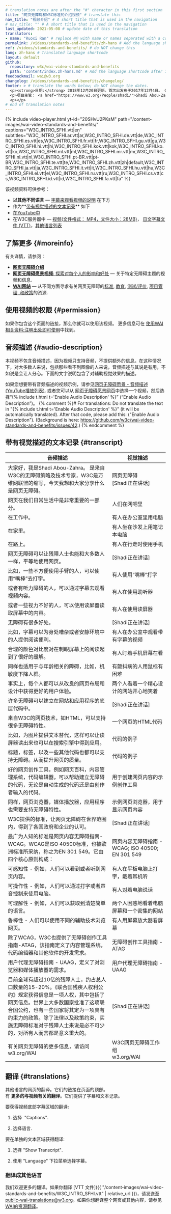 ```yaml
---
# translation notes are after the "#" character in this first section
title: "网页无障碍和W3C标准的介绍视频" # translate this
nav_title: "视频介绍" # A short title that is used in the navigation
# nav_title: "" # A short title that is used in the navigation
last_updated: 2021-05-08 # update date of this translation
translators:
- name: "Ruoxi Ran" # replace @@ with name or names separated with a comma
permalink: /videos/standards-and-benefits/zh-hans # Add the language shortcode; for example: /videos/standards-and-benefits/fr
ref: /videos/standards-and-benefits/ # do NOT change this
lang: zh-hans # Translated language shortcode
layout: default
github:
  repository: w3c/wai-video-standards-and-benefits
  path: 'content/index.zh-hans.md' # Add the language shortcode after index; for example, index.fr.md
feedbackmail: wai@w3.org
changelog: /videos/standards-and-benefits/changelog/
footer: > # translate the words below; do NOT change the dates.
  <p><strong>日期:</strong> 2018年12月20日更新。首次出发布于2017年12月4日。 CHANGELOG。</p>
  <p>项目主管： <a href="https://www.w3.org/People/shadi/">Shadi Abou-Zahra</a>. 参与者： <a href="https://www.w3.org/People/Shawn/">Shawn Lawton Henry</a>, <a href="https://www.w3.org/People/Brewer/">Judy Brewer</a>, <a href="https://www.w3.org/People/yatil/">Eric Eggert</a>. 摄像师和视频编辑： Ulrich Grimm, s.</p>
  <p></p>
# end of translation notes
---
```


{% include video-player.html 
           yt-id="20SHvU2PKsM" 
           path="/content-images/wai-video-standards-and-benefits/"
           captions="W3C_INTRO_SFHI.vtt|en"
           subtitles="W3C_INTRO_SFHI.ar.vtt|ar,W3C_INTRO_SFHI.de.vtt|de,W3C_INTRO_SFHI.es.vtt|es,W3C_INTRO_SFHI.fr.vtt|fr,W3C_INTRO_SFHI.gu.vtt|gu,W3C_INTRO_SFHI.hi.vtt|hi,W3C_INTRO_SFHI.kok.vtt|kok,W3C_INTRO_SFHI.ko.vtt|ko,W3C_INTRO_SFHI.ml.vtt|ml,W3C_INTRO_SFHI.mr.vtt|mr,W3C_INTRO_SFHI.nl.vtt|nl,W3C_INTRO_SFHI.pt-BR.vtt|pt-BR,W3C_INTRO_SFHI.te.vtt|te,W3C_INTRO_SFHI.zh.vtt|zh|default,W3C_INTRO_SFHI.ja.vtt|ja,W3C_INTRO_SFHI.it.vtt|it,W3C_INTRO_SFHI.hu.vtt|hu,W3C_INTRO_SFHI.el.vtt|el,W3C_INTRO_SFHI.ru.vtt|ru,W3C_INTRO_SFHI.cs.vtt|cs,W3C_INTRO_SFHI.id.vtt|id,W3C_INTRO_SFHI.fa.vtt|fa"
           %}



该视频资料可供参考：

* **以其他不同语言** — [字幕来观看视频的说明](#translations) 在下方
* 作为**[带有视觉描述的文本记录](#transcript)** 如下
* [在YouTube中](https://www.youtube.com/watch?v=20SHvU2PKsM)
* 在W3C服务器中  — [视频(文件格式： MP4，文件大小：28MB)](http://media.w3.org/wai/accessibility-intro/intro.mp4)， [日文字幕文件 (VTT)](http://media.w3.org/wai/accessibility-intro/W3C_INTRO_SFHI.ja.vtt)，[其他语言列表](http://media.w3.org/wai/accessibility-intro/)

## 了解更多 {#moreinfo}

有关详情，请参阅：

-   [**网页无障碍介绍**](/fundamentals/accessibility-intro/)
-   [**网页无障碍愿景视频**: 探索对每个人的影响和好处](/perspective-videos/) — 关于特定无障碍主题的视频和信息.
-   [**WAI网站**](https://www.w3.org/WAI/) — 从不同方面寻求有关网页无障碍的[标准](/standards-guidelines/), [教育](/teach-advocate/), [测试/评价](/test-evaluate/), [项目管理, 和政策](/planning/)的资源.

## 使用视频的权限 {#permission}

如果你包含这个页面的链接，那么你就可以使用该视频。 更多信息可在 [使用WAI相关资料:注明出处即可使用](/about/using-wai-material/)中找到。

## 音频描述 {#audio-description}

本视频不包含音频描述，因为视频只支持音频，不提供额外的信息。在这种情况下，对大多数人来说，包括那些看不到图像的人来说，音频描述与其说是有用，不如说是会让人分心。下面的文字说明包含了对辅助视觉效果的描述。

如果您想要带有音频描述的视频示例，请参见[网页无障碍愿景 - 音频描述 (YouTube播放列表)](https://www.youtube.com/watch?v=21yWr7evHTs&list=PLhDEeYUfW02Qo4r2KlzagxZxhYcZADee-). 或者您可以从 [网页无障碍愿景网页](/perspective-videos/)中选择一个视频，然后选择“{% include t.html t='Enable Audio Description' %}” (“<span lang='en'>Enable Audio Description</span>”)。
{% comment %}# For translations: Do not translate the text in "{% include t.html t='Enable Audio Description' %}" (it will be automatically translated). After that code, please add this:
("<span lang='en'>Enable Audio Description</span>").
(Background is here:  https://github.com/w3c/wai-video-standards-and-benefits/issues/42.)
{% endcomment %}

## 带有视觉描述的文本记录 {#transcript}

<table>
  <thead>
    <tr>
      <th width="65%">音频描述</th>
      <th>视觉描述</th>
    </tr>
  </thead>
  <tbody>
    <tr>
      <td>大家好，我是Shadi Abou-Zahra。 是来自W3C的无障碍策略及技术专家，W3C是万维网联盟的缩写，今天我想和大家分享什么是网页无障碍。</td>
      <td>网页无障碍<br>[Shadi正在讲话]</td>
    </tr>
    <tr>
      <td>网页在我们日常生活中是非常重要的一部分。</td>
      <td>人们在网吧里</td>
    </tr>
    <tr>
      <td>在工作中。</td>
      <td>有人在办公室里用电脑</td>
    </tr>
    <tr>
      <td>在家里。</td>
      <td>有人坐在沙发上用笔记本电脑</td>
    </tr>
    <tr>
      <td>在路上。</td>
      <td>有人在行走时使用手机</td>
    </tr>
    <tr>
      <td>网页无障碍可以让残障人士也能和大多数人一样，平等地使用网页。</td>
      <td>[Shadi正在讲话]</td>
    </tr>
    <tr>
      <td>比如，一些不方便使用手臂的人，可以使用“嘴棒”去打字。</td>
      <td>有人使用“嘴棒”打字</td>
    </tr>
    <tr>
      <td>或者有听力障碍的人，可以通过字幕去观看视频内容。</td>
      <td>有人在使用助听器</td>
    </tr>
    <tr>
      <td>或者一些视力不好的人，可以使用读屏器读取屏幕中的内容。</td>
      <td>有人在使用读屏器</td>
    </tr>
    <tr>
      <td>无障碍有很多好处。</td>
      <td>[Shadi正在讲话]</td>
    </tr>
    <tr>
      <td>比如，字幕可以为身处嘈杂或者安静环境中的人提供阅读便利。</td>
      <td>有人在办公室中观看带有字幕的视频</td>
    </tr>
    <tr>
      <td>合理的颜色对比度对在刺眼屏幕上的阅读起到了很好的缓解。</td>
      <td>有人盯着手机屏幕在看</td>
    </tr>
    <tr>
      <td>同样也适用于与年龄相关的障碍，比如，机敏度下降人群。</td>
      <td>有颤抖病的人用鼠标有困难</td>
    </tr>
    <tr>
      <td>事实上，每个人都可以从改良的网页布局和设计中获得更好的用户体验。</td>
      <td>两个人看着一个精心设计的网站开心地笑着</td>
    </tr>
    <tr>
      <td>许多无障碍可以建立在网站和应用程序的底层代码中。</td>
      <td>[Shadi正在讲话]</td>
    </tr>
    <tr>
      <td>来自W3C的网页技术，如HTML，可以支持很多无障碍特性。</td>
      <td>一个网页的HTML代码</td>
    </tr>
    <tr>
      <td>比如，为图片提供文本替代，这样可以让读屏器读出来也可以在搜索引擎中得到应用。</td>
      <td>代码的例子</td>
    </tr>
    <tr>
      <td>标题，标签，以及一些其他代码也都可以支持无障碍。从而提升网页的质量。</td>
      <td>代码的例子</td>
    </tr>
    <tr>
      <td>好的网页创作工具，例如网页百科，内容管理系统，代码编辑器，可以帮助建立无障碍的代码，无论是自动生成的代码还是由创作者输入的代码。</td>
      <td>用于创建网页内容的示例创作工具</td>
    </tr>
    <tr>
      <td>同样，网页浏览器，媒体播放器，应用程序也需要支持无障碍特性。</td>
      <td>示例网页浏览器，用于显示网页内容</td>
    </tr>
    <tr>
      <td>W3C提供的标准，让网页无障碍在世界范围内，得到了各国政府和企业的认可。</td>
      <td>[Shadi正在讲话]</td>
    </tr>
    <tr>
      <td>最广为人知的标准是网页内容无障碍指南-WCAG。WCAG是ISO 40500标准，也被欧洲标准所采纳，称之为EN 301 549。它由四个核心原则构成：</td>
      <td>网页内容无障碍指南 - WCAG; ISO 40500; EN 301 549</td>
    </tr>
    <tr>
      <td>可感知性 - 例如，人们可以看到或者听到网页内容。</td>
      <td>有人在平板电脑上打字，戴着耳机听</td>
    </tr>
    <tr>
      <td>可操作性 - 例如，人们可以通过打字或者声音控制来使用电脑。</td>
      <td>有人对着电脑说话</td>
    </tr>
    <tr>
      <td>可理解性 - 例如，人们可以获取到清楚简单的语言。</td>
      <td>两个人困惑地看着电脑屏幕和一个密集的网站</td>
    </tr>
    <tr>
      <td>鲁棒性 - 人们可以使用不同的辅助技术浏览网页。</td>
      <td>有人用屏幕放大器看屏幕</td>
    </tr>
    <tr>
      <td>除了WCAG，W3C也提供了无障碍创作工具指南-ATAG，该指南定义了内容管理系统，代码编辑器和其他软件的开发需求。</td>
      <td>无障碍创作工具指南 - ATAG</td>
    </tr>
    <tr>
      <td>用户代理无障碍指南 - UAAG，定义了对浏览器和媒体播放器的需求。</td>
      <td>用户代理无障碍指南 - UAAG</td>
    </tr>
    <tr>
      <td>目前全球有超过10亿的残障人士，约占总人口数量的15-20%。《联合国残疾人权利公约》规定获得信息是一项人权，其中包括了网页信息。世界上大多数国家批准了这项联合国公约，也有一些国家将其定为一项具有约束力的政策。除了法律以及政策约束，实施无障碍标准对于残障人士来说是必不可少的，对所有人而言都是意义重大的。</td>
      <td>[Shadi正在讲话]</td>
    </tr>
    <tr>
      <td>有关网页无障碍的更多信息，请访问w3.org/WAI</td>
      <td>W3C网页无障碍工作组<br>
w3.org/WAI</td>
    </tr>
  </tbody>
</table>

## 翻译 {#translations}

其他语言的网页的翻译。它们的链接在页面的顶部。<br>有 **更多的与视频有关的翻译**。它们提供了字幕和文本记录。

要获得视频底部字幕区域的翻译:

1. 选择 <img src='{{ "/content-images/wai-video-standards-and-benefits/show-cc.png" | relative_url }}' style="vertical-align: bottom;" alt=""> <span lang="en">"Captions"</span>.

2. 选择语言.

要在单独的文本区域获得翻译:

1. 选择 <span lang="en">"Show Transcript"</span>.<br><img src='{{ "/content-images/wai-video-standards-and-benefits/show-transcript.png" | relative_url }}' alt="">

2. 使用 <span lang="en">"Language"</span> 下拉菜单选择字幕。<br><img src='{{ "/content-images/wai-video-standards-and-benefits/show-language.png" | relative_url }}' alt="">

### 翻译成其他语言

我们欢迎更多的翻译。如果你翻译 [VTT 文件]({{ "/content-images/wai-video-standards-and-benefits/W3C_INTRO_SFHI.vtt" | relative_url }})，请发送至 public-wai-translations@w3.org。如果你想翻译整个网页或其他内容，请参见 [WAI的资源翻译](/about/translating/)。
